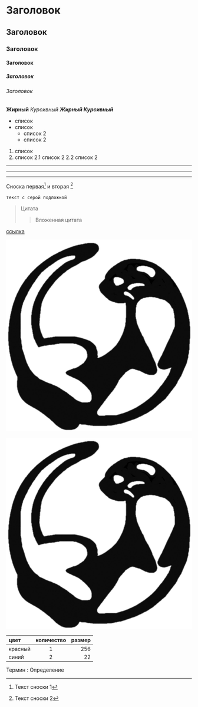 # Заголовок
## Заголовок
### Заголовок
#### Заголовок
##### Заголовок
###### Заголовок

__Жирный__
_Курсивный_
___Жирный Курсивный___


* список
* список
    * список 2
    * список 2

1. список
2. список
    2.1 список 2
    2.2 список 2 

---
___
***

Сноска первая[^1] и вторая [^2]

[^1]: Текст сноски 1
[^2]: Текст сноски 2

```
текст с серой подложкой
```
> Цитата
>> Вложенная цитата

[ссылка](https://marketplace.visualstudio.com/items?itemName=mhutchie.git-graph)

![Картинка](logo2.png)

[![картинка ссылка](logo2.png)](https://marketplace.visualstudio.com/items?itemName=mhutchie.git-graph)


цвет | количество | размер
:---- | :------: | -------:
красный | 1 | 256
синий | 2 | 22

Термин
: Определение